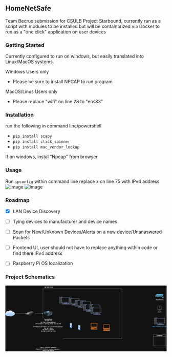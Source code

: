 ## HomeNetSafe
Team Becrux submission for CSULB Project Starbound, currently ran as a script with modules to be installed but will be containarized via Docker to run as a "one click" application on user devices 

### Getting Started
Currently configured to run on windows, but easily translated into Linux/MacOS systems. 

Windows Users only 
- Please be sure to install NPCAP to run program

MacOS/Linus Users only
- Please replace "wifi" on line 28 to "ens33"

### Installation
run the following in command line/powershell

- `pip install scapy`
- `pip install click_spinner`
- `pip install mac_vendor_lookup`

If on windows, instal "Npcap" from browser

### Usage
Run `ipconfig` within command line
replace x on line 75 with IPv4 address 
<img width="625" height="620" alt="image" src="https://github.com/user-attachments/assets/677295f0-f836-4656-8d0a-a2a5897a5068" />
<img width="597" height="86" alt="image" src="https://github.com/user-attachments/assets/d7fc0626-fa61-47fc-b945-76d2f13a12ca" />

### Roadmap
- [x] LAN Device Discovery
- [ ] Tying devices to manufacturer and device names 
- [ ] Scan for New/Unknown Devices/Alerts on a new device/Unanaswered Packets
- [ ] Frontend UI, user should not have to replace anything within code or find there IPv4 address 
- [ ] Raspberry Pi OS localization


### Project Schematics
![alt text](image.png) 
